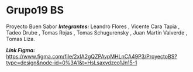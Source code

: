 # Grupo19 BS
Proyecto Buen Sabor
***Integrantes:***
Leandro Flores
, Vicente Cara Tapia
, Tadeo Drube
, Tomas Rojas
, Tomas Schugurensky
, Juan Martín Valverde
, Tomas Liza.

***Link Figma:***
https://www.figma.com/file/2xIA2gQZPAvpMHLnCA49P3/ProyectoBS?type=design&node-id=0%3A1&t=HsLsaxvdzeo1Jn15-1
